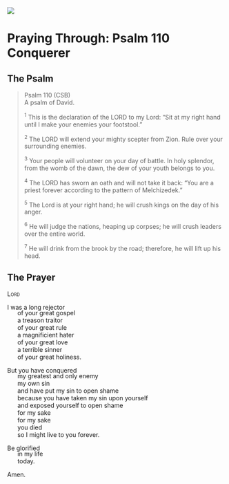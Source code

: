 <img class="intro-right" src="/images/art-paris-psalter.jpg">

<style>
  li {list-style-type: none;}
  p + ul {
    margin-top: -18px;
}
</style>

# Praying Through: Psalm 110 Conquerer

## The Psalm

>Psalm 110 (CSB)  
><sup></sup> A psalm of David. 
>
><sup>1</sup> This is the declaration of the LORD to my Lord: “Sit at my right hand until I make your enemies your footstool.” 
>
><sup>2</sup> The LORD will extend your mighty scepter from Zion. Rule over your surrounding enemies. 
>
><sup>3</sup> Your people will volunteer on your day of battle. In holy splendor, from the womb of the dawn, the dew of your youth belongs to you. 
>
><sup>4</sup> The LORD has sworn an oath and will not take it back: “You are a priest forever according to the pattern of Melchizedek.” 
>
><sup>5</sup> The Lord is at your right hand; he will crush kings on the day of his anger. 
>
><sup>6</sup> He will judge the nations, heaping up corpses; he will crush leaders over the entire world. 
>
><sup>7</sup> He will drink from the brook by the road; therefore, he will lift up his head.

## The Prayer

<div style="font-variant: small-caps;">
Lord
</div>

I was a long rejector
* of your great gospel
* a treason traitor
* of your great rule
* a magnificient hater
* of your great love
* a terrible sinner
* of your great holiness.

But you have conquered
* my greatest and only enemy
* my own sin
* and have put my sin to open shame
* because you have taken my sin upon yourself
* and exposed yourself to open shame
* for my sake
* for my sake
* you died
* so I might live to you forever.

Be glorified
* in my life
* today.

Amen.